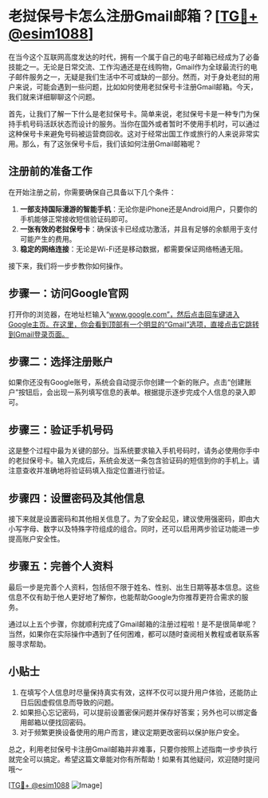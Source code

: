 # 老挝保号卡怎么注册Gmail邮箱？[[TG💪+ @esim1088](https://t.me/s/esim1088)]

在当今这个互联网高度发达的时代，拥有一个属于自己的电子邮箱已经成为了必备技能之一。无论是日常交流、工作沟通还是在线购物，Gmail作为全球最流行的电子邮件服务之一，无疑是我们生活中不可或缺的一部分。然而，对于身处老挝的用户来说，可能会遇到一些问题，比如如何使用老挝保号卡注册Gmail邮箱。今天，我们就来详细聊聊这个问题。

首先，让我们了解一下什么是老挝保号卡。简单来说，老挝保号卡是一种专门为保持手机号码活跃状态而设计的服务。当你在国外或者暂时不使用手机时，可以通过这种保号卡来避免号码被运营商回收。这对于经常出国工作或旅行的人来说非常实用。那么，有了这张保号卡后，我们该如何注册Gmail邮箱呢？

## 注册前的准备工作

在开始注册之前，你需要确保自己具备以下几个条件：

1. **一部支持国际漫游的智能手机**：无论你是iPhone还是Android用户，只要你的手机能够正常接收短信验证码即可。
2. **一张有效的老挝保号卡**：确保该卡已经成功激活，并且有足够的余额用于支付可能产生的费用。
3. **稳定的网络连接**：无论是Wi-Fi还是移动数据，都需要保证网络畅通无阻。

接下来，我们将一步步教你如何操作。

## 步骤一：访问Google官网

打开你的浏览器，在地址栏输入“www.google.com”，然后点击回车键进入Google主页。在这里，你会看到顶部有一个明显的“Gmail”选项，直接点击它跳转到Gmail登录页面。

## 步骤二：选择注册账户

如果你还没有Google账号，系统会自动提示你创建一个新的账户。点击“创建账户”按钮后，会出现一系列填写信息的表单。根据提示逐步完成个人信息的录入即可。

## 步骤三：验证手机号码

这是整个过程中最为关键的部分。当系统要求输入手机号码时，请务必使用你手中的老挝保号卡。输入完成后，系统会发送一条包含验证码的短信到你的手机上。请注意查收并准确地将验证码填入指定位置进行验证。

## 步骤四：设置密码及其他信息

接下来就是设置密码和其他相关信息了。为了安全起见，建议使用强密码，即由大小写字母、数字以及特殊字符组成的组合。同时，还可以启用两步验证功能进一步提高账户安全性。

## 步骤五：完善个人资料

最后一步是完善个人资料，包括但不限于姓名、性别、出生日期等基本信息。这些信息不仅有助于他人更好地了解你，也能帮助Google为你推荐更符合需求的服务。

通过以上五个步骤，你就顺利完成了Gmail邮箱的注册过程啦！是不是很简单呢？当然，如果你在实际操作中遇到了任何困难，都可以随时查阅相关教程或者联系客服寻求帮助。

## 小贴士

1. 在填写个人信息时尽量保持真实有效，这样不仅可以提升用户体验，还能防止日后因虚假信息而导致的问题。
2. 如果担心忘记密码，可以提前设置密保问题并保存好答案；另外也可以绑定备用邮箱以便找回密码。
3. 对于频繁更换设备使用的用户而言，建议定期更改密码以保护账户安全。

总之，利用老挝保号卡注册Gmail邮箱并非难事，只要你按照上述指南一步步执行就完全可以搞定。希望这篇文章能对你有所帮助！如果有其他疑问，欢迎随时提问哦～

[[TG💪+ @esim1088](https://t.me/s/esim1088) ![Image](https://i.postimg.cc/4NQfJmqS/Snipaste-2025-05-13-00-14-12.png)]